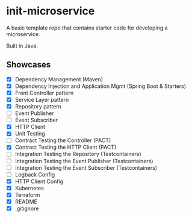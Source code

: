 # init-microservice

A basic template repo that contains starter code for developing a microservice.

Built in Java.

## Showcases

- [x] Dependency Management (Maven)
- [x] Dependency Injection and Application Mgmt (Spring Boot & Starters)
- [x] Front Controller pattern
- [x] Service Layer pattern
- [x] Repository pattern
- [ ] Event Publisher
- [ ] Event Subscriber
- [x] HTTP Client
- [x] Unit Testing
- [ ] Contract Testing the Controller (PACT)
- [x] Contract Testing the HTTP Client (PACT)
- [ ] Integration Testing the Repository (Testcontainers)
- [ ] Integration Testing the Event Publisher (Testcontainers)
- [ ] Integration Testing the Event Subscriber (Testcontainers)
- [ ] Logback Config
- [x] HTTP Client Config
- [x] Kubernetes
- [x] Terraform
- [x] README
- [x] .gitignore
